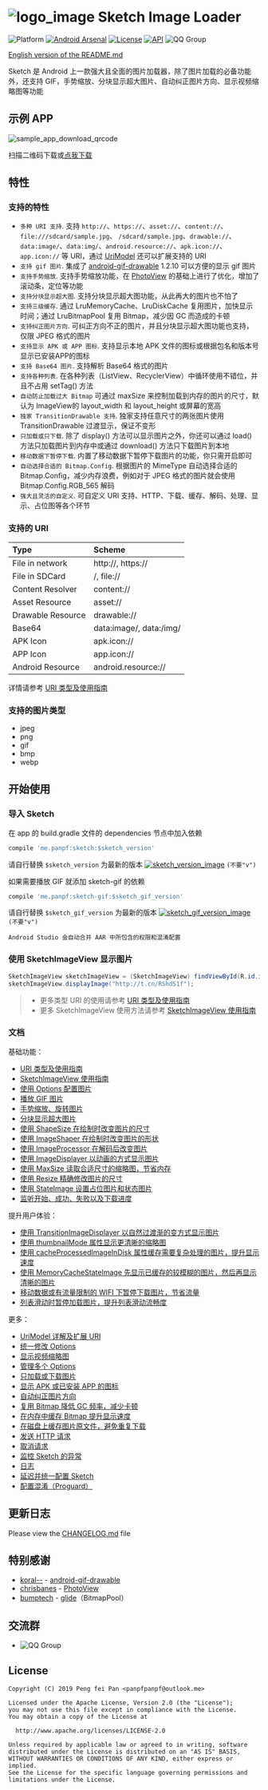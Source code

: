# ![logo_image] Sketch Image Loader

![Platform][platform_image]
[![Android Arsenal][android_arsenal_image]][android_arsenal_link]
[![License][license_image]][license_link]
[![API][min_api_image]][min_api_link]
![QQ Group][qq_group_image]

[English version of the README.md](README_EN.md)

Sketch 是 Android 上一款强大且全面的图片加载器，除了图片加载的必备功能外，还支持 GIF，手势缩放、分块显示超大图片、自动纠正图片方向、显示视频缩略图等功能

## 示例 APP

![sample_app_download_qrcode]

扫描二维码下载或[点我下载][sample_app_download_link]

## 特性

### 支持的特性

* `多种 URI 支持`. 支持 `http://`、`https://`、`asset://`、`content://`、`file:///sdcard/sample.jpg`、 `/sdcard/sample.jpg`、`drawable://`、`data:image/`、`data:img/`、`android.resource://`、`apk.icon://`、`app.icon://` 等 URI，通过 [UriModel] 还可以扩展支持的 URI
* `支持 gif 图片`. 集成了 [android-gif-drawable] 1.2.10 可以方便的显示 gif 图片
* `支持手势缩放`. 支持手势缩放功能，在 [PhotoView] 的基础上进行了优化，增加了滚动条，定位等功能
* `支持分块显示超大图`. 支持分块显示超大图功能，从此再大的图片也不怕了
* `支持三级缓存`. 通过 LruMemoryCache、LruDiskCache 复用图片，加快显示时间；通过 LruBitmapPool 复用 Bitmap，减少因 GC 而造成的卡顿
* `支持纠正图片方向`. 可纠正方向不正的图片，并且分块显示超大图功能也支持，仅限 JPEG 格式的图片
* `支持显示 APK 或 APP 图标`. 支持显示本地 APK 文件的图标或根据包名和版本号显示已安装APP的图标
* `支持 Base64 图片`. 支持解析 Base64 格式的图片
* `支持各种列表`. 在各种列表（ListView、RecyclerView）中循环使用不错位，并且不占用 setTag() 方法
* `自动防止加载过大 Bitmap` 可通过 maxSize 来控制加载到内存的图片的尺寸，默认为 ImageView的 layout_width 和 layout_height 或屏幕的宽高
* `独家 TransitionDrawable 支持`. 独家支持任意尺寸的两张图片使用 TransitionDrawable 过渡显示，保证不变形
* `只加载或只下载`. 除了 display() 方法可以显示图片之外，你还可以通过 load() 方法只加载图片到内存中或通过 download() 方法只下载图片到本地
* `移动数据下暂停下载`. 内置了移动数据下暂停下载图片的功能，你只需开启即可
* `自动选择合适的 Bitmap.Config`. 根据图片的 MimeType 自动选择合适的 Bitmap.Config，减少内存浪费，例如对于 JPEG 格式的图片就会使用 Bitmap.Config.RGB_565 解码
* `强大且灵活的自定义`. 可自定义 URI 支持、HTTP、下载、缓存、解码、处理、显示、占位图等各个环节

### 支持的 URI

|Type|Scheme|
|:---|:---|
|File in network|http://, https:// |
|File in SDCard|/, file:// |
|Content Resolver|content://|
|Asset Resource|asset:// |
|Drawable Resource|drawable:// |
|Base64|data:image/, data:/img/ |
|APK Icon|apk.icon:// |
|APP Icon|app.icon:// |
|Android Resource|android.resource:// |

详情请参考 [URI 类型及使用指南][uri]

### 支持的图片类型

* jpeg
* png
* gif
* bmp
* webp

## 开始使用

### 导入 Sketch

在 app 的 build.gradle 文件的 dependencies 节点中加入依赖

```groovy
compile 'me.panpf:sketch:$sketch_version'
```

请自行替换 `$sketch_version` 为最新的版本 [![sketch_version_image]][sketch_version_link] `(不要"v")`

如果需要播放 GIF 就添加 sketch-gif 的依赖

```groovy
compile 'me.panpf:sketch-gif:$sketch_gif_version'
```

请自行替换 `$sketch_gif_version` 为最新的版本 [![sketch_gif_version_image]][sketch_gif_version_link] `(不要"v")`

`Android Studio 会自动合并 AAR 中所包含的权限和混淆配置`

### 使用 SketchImageView 显示图片

```java
SketchImageView sketchImageView = (SketchImageView) findViewById(R.id.image_main);
sketchImageView.displayImage("http://t.cn/RShdS1f");
```

>* 更多类型 URI 的使用请参考 [URI 类型及使用指南][uri]
>* 更多 SketchImageView 使用方法请参考 [SketchImageView 使用指南][sketch_image_view]

### 文档

基础功能：
* [URI 类型及使用指南][uri]
* [SketchImageView 使用指南][sketch_image_view]
* [使用 Options 配置图片][options]
* [播放 GIF 图片][play_gif_image]
* [手势缩放、旋转图片][zoom]
* [分块显示超大图片][block_display]
* [使用 ShapeSize 在绘制时改变图片的尺寸][shape_size]
* [使用 ImageShaper 在绘制时改变图片的形状][image_shaper]
* [使用 ImageProcessor 在解码后改变图片][image_processor]
* [使用 ImageDisplayer 以动画的方式显示图片][image_displayer]
* [使用 MaxSize 读取合适尺寸的缩略图，节省内存][max_size]
* [使用 Resize 精确修改图片的尺寸][resize]
* [使用 StateImage 设置占位图片和状态图片][state_image]
* [监听开始、成功、失败以及下载进度][listener]

提升用户体验：
* [使用 TransitionImageDisplayer 以自然过渡渐的变方式显示图片][transition_image_displayer]
* [使用 thumbnailMode 属性显示更清晰的缩略图][thumbnail_mode]
* [使用 cacheProcessedImageInDisk 属性缓存需要复杂处理的图片，提升显示速度][cache_processed_image_in_disk]
* [使用 MemoryCacheStateImage 先显示已缓存的较模糊的图片，然后再显示清晰的图片][memory_cache_state_image]
* [移动数据或有流量限制的 WIFI 下暂停下载图片，节省流量][pause_download]
* [列表滑动时暂停加载图片，提升列表滑动流畅度][pause_load]

更多：
* [UriModel 详解及扩展 URI][uri_model]
* [统一修改 Options][options_filter]
* [显示视频缩略图][display_video_thumbnail]
* [管理多个 Options][options_manage]
* [只加载或下载图片][load_and_download]
* [显示 APK 或已安装 APP 的图标][display_apk_or_app_icon]
* [自动纠正图片方向][correct_image_orientation]
* [复用 Bitmap 降低 GC 频率，减少卡顿][bitmap_pool]
* [在内存中缓存 Bitmap 提升显示速度][memory_cache]
* [在磁盘上缓存图片原文件，避免重复下载][disk_cache]
* [发送 HTTP 请求][http_stack]
* [取消请求][cancel_request]
* [监控 Sketch 的异常][error_tracker]
* [日志][log]
* [延迟并统一配置 Sketch][initializer]
* [配置混淆（Proguard）][proguard_config]

## 更新日志

Please view the [CHANGELOG.md] file

## 特别感谢

* [koral--] - [android-gif-drawable]
* [chrisbanes] - [PhotoView]
* [bumptech] - [glide]（BitmapPool）

## 交流群

* ![QQ Group][qq_group_image]

## License
    Copyright (C) 2019 Peng fei Pan <panpfpanpf@outlook.me>

    Licensed under the Apache License, Version 2.0 (the "License");
    you may not use this file except in compliance with the License.
    You may obtain a copy of the License at

      http://www.apache.org/licenses/LICENSE-2.0

    Unless required by applicable law or agreed to in writing, software
    distributed under the License is distributed on an "AS IS" BASIS,
    WITHOUT WARRANTIES OR CONDITIONS OF ANY KIND, either express or implied.
    See the License for the specific language governing permissions and
    limitations under the License.


[logo_image]: docs/res/logo.png
[platform_image]: https://img.shields.io/badge/Platform-Android-brightgreen.svg
[android_arsenal_image]: https://img.shields.io/badge/Android%20Arsenal-Sketch-orange.svg?style=true
[android_arsenal_link]: https://android-arsenal.com/details/1/4165
[license_image]: https://img.shields.io/badge/License-Apache%202-blue.svg
[license_link]: https://www.apache.org/licenses/LICENSE-2.0
[sketch_version_image]: https://api.bintray.com/packages/panpf/maven/sketch/images/download.svg
[sketch_version_link]: https://bintray.com/panpf/maven/sketch/_latestVersion#files
[sketch_gif_version_image]: https://api.bintray.com/packages/panpf/maven/sketch-gif/images/download.svg
[sketch_gif_version_link]: https://bintray.com/panpf/maven/sketch-gif/_latestVersion#files
[min_api_image]: https://img.shields.io/badge/API-16%2B-orange.svg
[min_api_link]: https://android-arsenal.com/api?level=16
[qq_group_image]: https://img.shields.io/badge/QQ%E4%BA%A4%E6%B5%81%E7%BE%A4-529630740-red.svg

[CHANGELOG.md]: CHANGELOG.md

[sample_app_download_qrcode]: docs/sketch-sample.png
[sample_app_download_link]: https://github.com/panpf/sketch/raw/master/docs/sketch-sample.apk
[UriModel]: sketch/src/main/java/me/panpf/sketch/uri/UriModel.java

[uri]: docs/wiki/uri.md
[sketch_image_view]: docs/wiki/sketch_image_view.md
[options]: docs/wiki/options.md
[options_manage]: docs/wiki/options_manage.md
[load_and_download]: docs/wiki/load_and_download.md
[play_gif_image]: docs/wiki/play_gif_image.md
[zoom]: docs/wiki/zoom.md
[block_display]: docs/wiki/block_display.md
[shape_size]: docs/wiki/shape_size.md
[image_shaper]: docs/wiki/image_shaper.md
[image_processor]: docs/wiki/image_processor.md
[image_displayer]: docs/wiki/image_displayer.md
[max_size]: docs/wiki/max_size.md
[resize]: docs/wiki/resize.md
[state_image]: docs/wiki/state_image.md

[transition_image_displayer]: docs/wiki/transition_image_displayer.md
[thumbnail_mode]: docs/wiki/thumbnail_mode.md
[cache_processed_image_in_disk]: docs/wiki/cache_processed_image_in_disk.md
[pause_download]: docs/wiki/pause_download.md
[pause_load]: docs/wiki/pause_load.md
[display_apk_or_app_icon]: docs/wiki/display_apk_or_app_icon.md
[memory_cache_state_image]: docs/wiki/memory_cache_state_image.md

[uri_model]: docs/wiki/uri_model.md
[display_video_thumbnail]: docs/wiki/display_video_thumbnail.md

[correct_image_orientation]: docs/wiki/correct_image_orientation.md
[bitmap_pool]: docs/wiki/bitmap_pool.md
[memory_cache]: docs/wiki/memory_cache.md
[disk_cache]: docs/wiki/disk_cache.md
[http_stack]: docs/wiki/http_stack.md
[listener]: docs/wiki/listener.md
[cancel_request]: docs/wiki/cancel_request.md
[error_tracker]: docs/wiki/error_tracker.md
[log]: docs/wiki/log.md
[initializer]: docs/wiki/initializer.md
[proguard_config]: docs/wiki/proguard_config.md
[options_filter]: docs/wiki/options_filter.md

[koral--]: https://github.com/koral--
[android-gif-drawable]: https://github.com/koral--/android-gif-drawable
[chrisbanes]: https://github.com/chrisbanes
[PhotoView]: https://github.com/chrisbanes/PhotoView
[bumptech]: https://github.com/bumptech
[glide]: https://github.com/bumptech/glide
